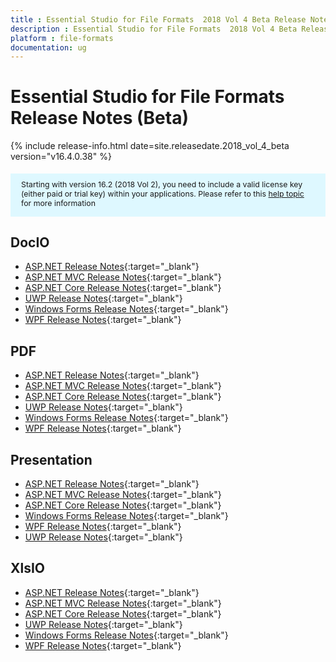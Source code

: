```yaml
---
title : Essential Studio for File Formats  2018 Vol 4 Beta Release Notes  
description : Essential Studio for File Formats  2018 Vol 4 Beta Release Notes  
platform : file-formats
documentation: ug
---
```


# Essential Studio for File Formats  Release Notes (Beta) 

{% include release-info.html date=site.releasedate.2018_vol_4_beta  version="v16.4.0.38" %} 

<style>
    #license {
        font-size: .88em !important;
        margin-top: 1.5em;
        margin-bottom: 1.5em;
        background-color: #def8ff;
        padding: 10px 17px 14px;
    }
</style>

<div id="license">
    Starting with version 16.2 (2018 Vol 2), you need to include a valid license key (either paid or trial key) within your applications.
    Please refer to this <a href="/common/essential-studio/licensing/license-key">help topic</a> for more information
</div> 

## DocIO

* [ASP.NET Release Notes](/aspnet/release-notes/v16.4.0.38#docio){:target="_blank"}
* [ASP.NET MVC Release Notes](/aspnetmvc/release-notes/v16.4.0.38#docio){:target="_blank"}
* [ASP.NET Core Release Notes](/aspnet-core/release-notes/v16.4.0.38#docio){:target="_blank"}
* [UWP Release Notes](/uwp/release-notes/v16.4.0.38#docio){:target="_blank"}
* [Windows Forms Release Notes](/windowsforms/release-notes/v16.4.0.38#docio){:target="_blank"}
* [WPF Release Notes](/wpf/release-notes/v16.4.0.38#docio){:target="_blank"}


## PDF

* [ASP.NET Release Notes](/aspnet/release-notes/v16.4.0.38#pdf){:target="_blank"}
* [ASP.NET MVC Release Notes](/aspnetmvc/release-notes/v16.4.0.38#pdf){:target="_blank"}
* [ASP.NET Core Release Notes](/aspnet-core/release-notes/v16.4.0.38#pdf){:target="_blank"}
* [UWP Release Notes](/uwp/release-notes/v16.4.0.38#pdf){:target="_blank"}
* [Windows Forms Release Notes](/windowsforms/release-notes/v16.4.0.38#pdf){:target="_blank"}
* [WPF Release Notes](/wpf/release-notes/v16.4.0.38#pdf){:target="_blank"}


## Presentation

* [ASP.NET Release Notes](/aspnet/release-notes/v16.4.0.38#presentation){:target="_blank"}
* [ASP.NET MVC Release Notes](/aspnetmvc/release-notes/v16.4.0.38#presentation){:target="_blank"}
* [ASP.NET Core Release Notes](/aspnet-core/release-notes/v16.4.0.38#presentation){:target="_blank"}
* [Windows Forms Release Notes](/windowsforms/release-notes/v16.4.0.38#presentation){:target="_blank"}
* [WPF Release Notes](/wpf/release-notes/v16.4.0.38#presentation){:target="_blank"}
* [UWP Release Notes](/uwp/release-notes/v16.4.0.38#presentation){:target="_blank"}


## XlsIO

* [ASP.NET Release Notes](/aspnet/release-notes/v16.4.0.38#xlsio){:target="_blank"}
* [ASP.NET MVC Release Notes](/aspnetmvc/release-notes/v16.4.0.38#xlsio){:target="_blank"}
* [ASP.NET Core Release Notes](/aspnet-core/release-notes/v16.4.0.38#xlsio){:target="_blank"}
* [UWP Release Notes](/uwp/release-notes/v16.4.0.38#xlsio){:target="_blank"}
* [Windows Forms Release Notes](/windowsforms/release-notes/v16.4.0.38#xlsio){:target="_blank"}
* [WPF Release Notes](/wpf/release-notes/v16.4.0.38#xlsio){:target="_blank"}